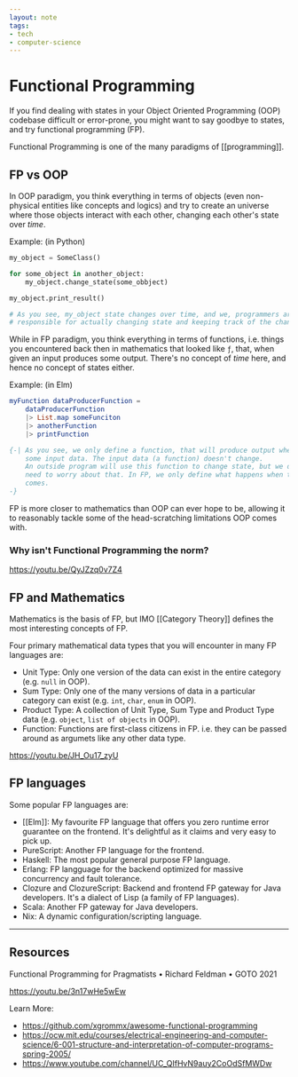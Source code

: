 ```yaml
---
layout: note
tags:
- tech
- computer-science
---
```


# Functional Programming

If you find dealing with states in your Object Oriented Programming (OOP) codebase difficult or error-prone, you might want to say goodbye to states, and try functional programming (FP).

Functional Programming is one of the many paradigms of [[programming]].


## FP vs OOP

In OOP paradigm, you think everything in terms of objects (even non-physical entities like concepts and logics) and try to create an universe where those objects interact with each other, changing each other's state over *time*.


Example: (in Python)

```python
my_object = SomeClass()

for some_object in another_object:
    my_object.change_state(some_obbject)

my_object.print_result()

# As you see, my_object state changes over time, and we, programmers are
# responsible for actually changing state and keeping track of the changes.
```

While in FP paradigm, you think everything in terms of functions, i.e. things you encountered back then in mathematics that looked like `ƒ`, that, when given an input produces some output. There's no concept of *time* here, and hence no concept of states either.

Example: (in Elm)

```elm
myFunction dataProducerFunction =
	dataProducerFunction
	|> List.map someFunciton
	|> anotherFunction
	|> printFunction

{-| As you see, we only define a function, that will produce output when given
    some input data. The input data (a function) doesn't change.
    An outside program will use this function to change state, but we don't
    need to worry about that. In FP, we only define what happens when the data
    comes.
-}
```

FP is more closer to mathematics than OOP can ever hope to be, allowing it to reasonably tackle some of the head-scratching limitations OOP comes with.


### Why isn't Functional Programming the norm?

https://youtu.be/QyJZzq0v7Z4

## FP and Mathematics

Mathematics is the basis of FP, but IMO [[Category Theory]] defines the most interesting concepts of FP.

Four primary mathematical data types that you will encounter in many FP languages are:

- Unit Type: Only one version of the data can exist in the entire category (e.g. `null` in OOP).
- Sum Type: Only one of the many versions of data in a particular category can exist (e.g. `int`, `char`, `enum` in OOP).
- Product Type: A collection of Unit Type, Sum Type and Product Type data (e.g. `object`, `list of objects` in OOP).
- Function: Functions are first-class citizens in FP. i.e. they can be passed around as argumets like any other data type.

https://youtu.be/JH_Ou17_zyU

## FP languages

Some popular FP languages are:

- [[Elm]]: My favourite FP language that offers you zero runtime error guarantee on the frontend. It's delightful as it claims and very easy to pick up.
- PureScript: Another FP language for the frontend.
- Haskell: The most popular general purpose FP language.
- Erlang: FP langguage for the backend optimized for massive concurrency and fault tolerance.
- Clozure and ClozureScript: Backend and frontend FP gateway for Java developers. It's a dialect of Lisp (a family of FP languages).
- Scala: Another FP gateway for Java developers.
- Nix: A dynamic configuration/scripting language.

---

## Resources

Functional Programming for Pragmatists • Richard Feldman • GOTO 2021

https://youtu.be/3n17wHe5wEw

Learn More:

- https://github.com/xgrommx/awesome-functional-programming
- https://ocw.mit.edu/courses/electrical-engineering-and-computer-science/6-001-structure-and-interpretation-of-computer-programs-spring-2005/
- https://www.youtube.com/channel/UC_QIfHvN9auy2CoOdSfMWDw
